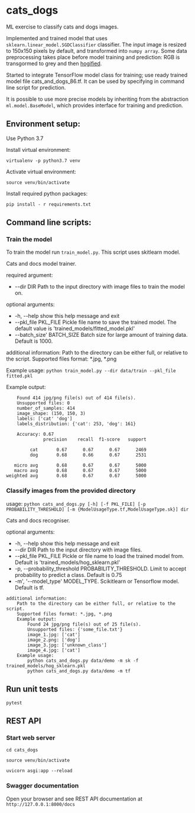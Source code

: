 # cats_dogs
ML exercise to classify cats and dogs images.

Implemented and trained model that uses `sklearn.linear_model.SGDClassifier` classifier.
The input image is resized to 150x150 pixels by default, and transformed into `numpy array`. Some data preprocessing takes place before model training and prediction: RGB is transgormed to grey and then [hogified](https://learnopencv.com/histogram-of-oriented-gradients/).

Started to integrate TensorFlow model class for training; use ready trained model file cats_and_dogs_86.tf. It can be used by specifying in command line script for prediction.

It is possible to use more precise models by inheriting from the abstraction `ml.model.BaseModel`, which provides interface for training and prediction.

## Environment setup:
Use Python 3.7

Install virtual environment:
```
virtualenv -p python3.7 venv
```

Activate virtual environment:
```
source venv/bin/activate
```

Install required python packages:
```
pip install - r requirements.txt
```

## Command line scripts:

### Train the model

To train the model run `train_model.py`. This script uses skitlearn model.

Cats and docs model trainer.

required argument:
  * --dir DIR    Path to the input directory with image files to train the model on.

optional arguments:
  * -h, --help           show this help message and exit
  * --pkl_file PKL_FILE  Pickle file name to save the trained model. The default value is 'trained_models/fitted_model.pkl'
  * --batch_size' BATCH_SIZE  Batch size for large amount of training data. Default is 1000.

additional information:
    Path to the directory can be either full,
                   or relative to the script.
    Supported files format: *.jpg, *.png


Example usage:
`python train_model.py --dir data/train --pkl_file fitted.pkl`

Example output:
```
    Found 414 jpg/png file(s) out of 414 file(s).
    Unsupported files: 0
    number_of_samples: 414
    image_shape: (150, 150, 3)
    labels: ['cat' 'dog']
    labels_distribution: {'cat': 253, 'dog': 161}

    Accuracy: 0.67
              precision    recall  f1-score   support

         cat       0.67      0.67      0.67      2469
         dog       0.68      0.66      0.67      2531

   micro avg       0.68      0.67      0.67      5000
   macro avg       0.68      0.67      0.67      5000
weighted avg       0.68      0.67      0.67      5000
 ```

### Classify images from the provided directory

usage: 
`python cats_and_dogs.py [-h] [-f PKL_FILE] [-p PROBABILITY_THRESHOLD] [-m {ModelUsageType.tf,ModelUsageType.sk}] dir`

Cats and docs recogniser.

optional arguments:
  * -h, --help           show this help message and exit
  * --dir DIR            Path to the input directory with image files.
  * --pkl_file PKL_FILE  Pickle or file name to load the trained model from. Default is 'trained_models/hog_sklearn.pkl'
  * -p, --probability_threshold PROBABILITY_THRESHOLD. Limit to accept probability to predict a class. Default is 0.75
  * -m', '--model_type' MODEL_TYPE. Scikitlearn or Tensorflow model. Default is tf. 

```
additional information:
    Path to the directory can be either full, or relative to the script.
    Supported files format: *.jpg, *.png
    Example output:
        Found 24 jpg/png file(s) out of 25 file(s).
        Unsupported files: {'some_file.txt'}
        image_1.jpg: ['cat']
        image_2.png: ['dog']
        image_3.jpg: ['unknown_class']
        image_4.jpg: ['cat']
    Example usage:
        python cats_and_dogs.py data/demo -m sk -f trained_models/hog_sklearn.pkl
        python cats_and_dogs.py data/demo -m tf
```

## Run unit tests

```
pytest
```

## REST API

### Start web server

`cd cats_dogs`

`source venv/bin/activate`

`uvicorn asgi:app --reload`

### Swagger documentation

Open your browser and see REST API documentation at `http://127.0.0.1:8000/docs`
